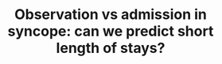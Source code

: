 ---
layout: page
header: no
#
# Content
#
subheadline: "Recent Publication"
title: "Observation vs admission in syncope: can we predict short length of stays? 
"
teaser: "Observation vs admission in syncope: can we predict short length of stays? 
"
categories: [Publications]
tags: [Admissions]
---